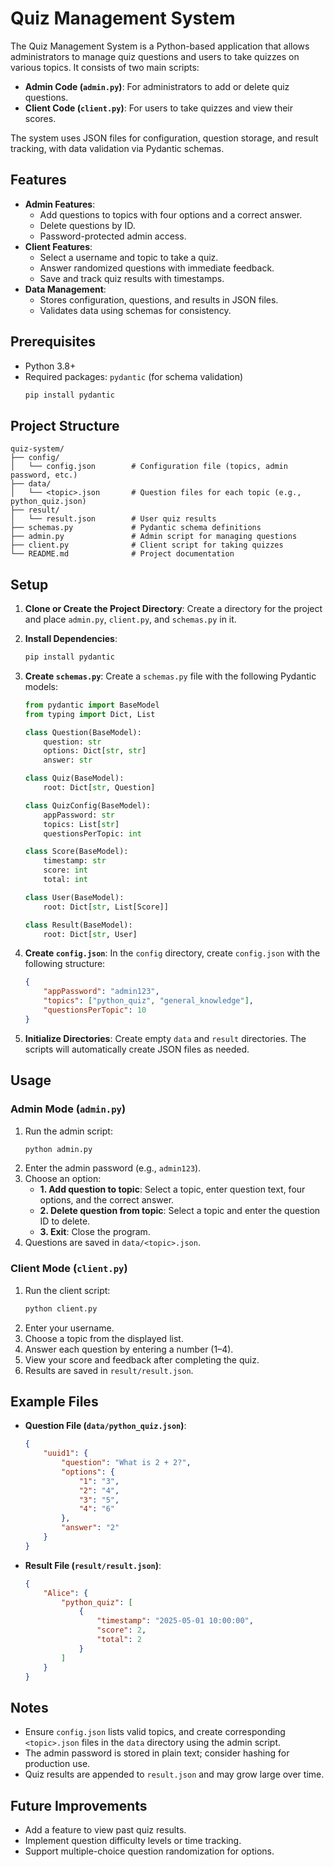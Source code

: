 # Quiz Management System

The Quiz Management System is a Python-based application that allows administrators to manage quiz questions and users to take quizzes on various topics. It consists of two main scripts:
- **Admin Code (`admin.py`)**: For administrators to add or delete quiz questions.
- **Client Code (`client.py`)**: For users to take quizzes and view their scores.

The system uses JSON files for configuration, question storage, and result tracking, with data validation via Pydantic schemas.

## Features
- **Admin Features**:
  - Add questions to topics with four options and a correct answer.
  - Delete questions by ID.
  - Password-protected admin access.
- **Client Features**:
  - Select a username and topic to take a quiz.
  - Answer randomized questions with immediate feedback.
  - Save and track quiz results with timestamps.
- **Data Management**:
  - Stores configuration, questions, and results in JSON files.
  - Validates data using schemas for consistency.

## Prerequisites
- Python 3.8+
- Required packages: `pydantic` (for schema validation)
  ```bash
  pip install pydantic
  ```

## Project Structure
```
quiz-system/
├── config/
│   └── config.json        # Configuration file (topics, admin password, etc.)
├── data/
│   └── <topic>.json       # Question files for each topic (e.g., python_quiz.json)
├── result/
│   └── result.json        # User quiz results
├── schemas.py             # Pydantic schema definitions
├── admin.py               # Admin script for managing questions
├── client.py              # Client script for taking quizzes
└── README.md              # Project documentation
```

## Setup
1. **Clone or Create the Project Directory**:
   Create a directory for the project and place `admin.py`, `client.py`, and `schemas.py` in it.

2. **Install Dependencies**:
   ```bash
   pip install pydantic
   ```

3. **Create `schemas.py`**:
   Create a `schemas.py` file with the following Pydantic models:
   ```python
   from pydantic import BaseModel
   from typing import Dict, List

   class Question(BaseModel):
       question: str
       options: Dict[str, str]
       answer: str

   class Quiz(BaseModel):
       root: Dict[str, Question]

   class QuizConfig(BaseModel):
       appPassword: str
       topics: List[str]
       questionsPerTopic: int

   class Score(BaseModel):
       timestamp: str
       score: int
       total: int

   class User(BaseModel):
       root: Dict[str, List[Score]]

   class Result(BaseModel):
       root: Dict[str, User]
   ```

4. **Create `config.json`**:
   In the `config` directory, create `config.json` with the following structure:
   ```json
   {
       "appPassword": "admin123",
       "topics": ["python_quiz", "general_knowledge"],
       "questionsPerTopic": 10
   }
   ```

5. **Initialize Directories**:
   Create empty `data` and `result` directories. The scripts will automatically create JSON files as needed.

## Usage
### Admin Mode (`admin.py`)
1. Run the admin script:
   ```bash
   python admin.py
   ```
2. Enter the admin password (e.g., `admin123`).
3. Choose an option:
   - **1. Add question to topic**: Select a topic, enter question text, four options, and the correct answer.
   - **2. Delete question from topic**: Select a topic and enter the question ID to delete.
   - **3. Exit**: Close the program.
4. Questions are saved in `data/<topic>.json`.

### Client Mode (`client.py`)
1. Run the client script:
   ```bash
   python client.py
   ```
2. Enter your username.
3. Choose a topic from the displayed list.
4. Answer each question by entering a number (1–4).
5. View your score and feedback after completing the quiz.
6. Results are saved in `result/result.json`.

## Example Files
- **Question File (`data/python_quiz.json`)**:
  ```json
  {
      "uuid1": {
          "question": "What is 2 + 2?",
          "options": {
              "1": "3",
              "2": "4",
              "3": "5",
              "4": "6"
          },
          "answer": "2"
      }
  }
  ```
- **Result File (`result/result.json`)**:
  ```json
  {
      "Alice": {
          "python_quiz": [
              {
                  "timestamp": "2025-05-01 10:00:00",
                  "score": 2,
                  "total": 2
              }
          ]
      }
  }
  ```

## Notes
- Ensure `config.json` lists valid topics, and create corresponding `<topic>.json` files in the `data` directory using the admin script.
- The admin password is stored in plain text; consider hashing for production use.
- Quiz results are appended to `result.json` and may grow large over time.

## Future Improvements
- Add a feature to view past quiz results.
- Implement question difficulty levels or time tracking.
- Support multiple-choice question randomization for options.